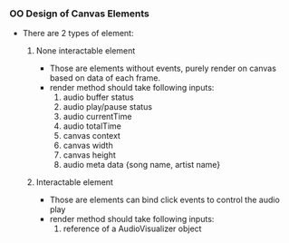 ### OO Design of Canvas Elements
- There are 2 types of element:
  1. None interactable element
     - Those are elements without events, purely render on canvas based on data of each frame.
     - render method should take following inputs:
        1. audio buffer status
        2. audio play/pause status
        3. audio currentTime
        4. audio totalTime
        5. canvas context
        6. canvas width
        7. canvas height
        8. audio meta data {song name, artist name}

  2. Interactable element
     - Those are elements can bind click events to control the audio play
     - render method should take following inputs:
        1. reference of a AudioVisualizer object
